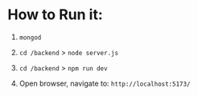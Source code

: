 # How to Run it:

1. `mongod`

2. `cd /backend` > `node server.js`

3. `cd /backend` > `npm run dev`

4. Open browser, navigate to: `http://localhost:5173/`
